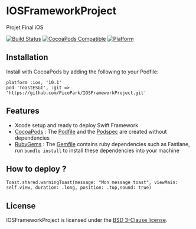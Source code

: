 # IOSFrameworkProject
Projet Final iOS

[![Build Status](https://travis-ci.org/Digipolitan/framework-swift-template.svg?branch=master)](https://travis-ci.org/Digipolitan/framework-swift-template)
[![CocoaPods Compatible](https://img.shields.io/cocoapods/v/DGFrameworkTemplate.svg)](https://img.shields.io/cocoapods/v/DGFrameworkTemplate.svg)
[![Platform](https://img.shields.io/cocoapods/p/DGFrameworkTemplate.svg?style=flat)](http://cocoadocs.org/docsets/DGFrameworkTemplate)

## Installation

Install with CocoaPods by adding the following to your Podfile:
```shell
platform :ios, '10.1'
pod 'ToastESGI', :git => 'https://github.com/PicoPark/IOSFrameworkProject.git'
```

## Features

* Xcode setup and ready to deploy Swift Framework
* [CocoaPods](https://cocoapods.org/) : The [Podfile](Podfile) and the [Podspec](ToastESGI.podspec) are created without dependencies
* [RubyGems](https://rubygems.org/) : The [Gemfile](Gemfile) contains ruby dependencies such as Fastlane, run `bundle install` to install these dependencies into your machine


## How to deploy ?

```shell
Toast.shared.warningToast(message: "Mon message toast", viewMain: self.view, duration: .long, position: .top,sound: true)
```

## License

IOSFrameworkProject is licensed under the [BSD 3-Clause license](LICENSE).